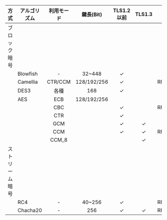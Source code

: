 |方式|アルゴリズム|利用モード|鍵長(Bit)|TLS1.2以前|TLS1.3|備考| 
|--|--|:--:|:--:|:----:|:--:|--|
|ブロック暗号|||||||
||Blowfish|-|32~448|✓|||
||Camellia|CTR/CCM|128/192/256|✓||RFC3713|
|| DES3|各種|168|✓||| 
|| AES|ECB|128/192/256|| || | |  
||    |CBC|  |✓||RFC3268 | 
||    |CTR|  |✓ | | |  
||    |GCM|  |✓|✓| |  
||    |CCM|  |✓|✓|RFC6655|  
||    |CCM_8 || |✓| 
|ストリーム暗号|||||
||RC4 |-|40~256|✓||RFC2246|
||Chacha20|-|256|✓|✓|RFC7539|
